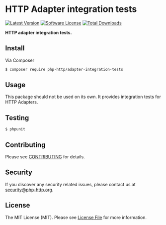 # HTTP Adapter integration tests

[![Latest Version](https://img.shields.io/github/release/php-http/adapter-integration-tests.svg?style=flat-square)](https://github.com/php-http/adapter-integration-tests/releases)
[![Software License](https://img.shields.io/badge/license-MIT-brightgreen.svg?style=flat-square)](LICENSE)
[![Total Downloads](https://img.shields.io/packagist/dt/php-http/adapter-integration-tests.svg?style=flat-square)](https://packagist.org/packages/php-http/adapter-integration-tests)

**HTTP adapter integration tests.**


## Install

Via Composer

``` bash
$ composer require php-http/adapter-integration-tests
```


## Usage

This package should not be used on its own. It provides integration tests for HTTP Adapters.


## Testing

``` bash
$ phpunit
```


## Contributing

Please see [CONTRIBUTING](CONTRIBUTING.md) for details.


## Security

If you discover any security related issues, please contact us at [security@php-http.org](mailto:security@php-http.org).


## License

The MIT License (MIT). Please see [License File](LICENSE) for more information.
